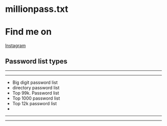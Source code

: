 # millionpass.txt


# Find me on 
[Instagram](https://www.instagram.com/shubham_g0sain/?hl=en)


## Password list types
______________________________
______________________________
* Big digit password list
* directory password list
* Top  99k. Password list
* Top 1000  password list
* Top 12k   password list
*
______________________________
______________________________
